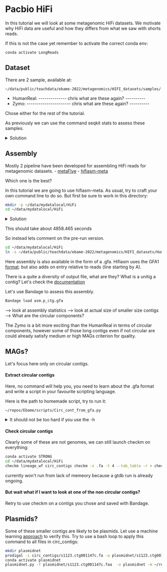 # Pacbio HiFi

In this tutorial we will look at some metagenomic HiFi datasets.
We motivate why HiFi data are useful and how they differs from what we saw with shorts reads.

If this is not the case yet remember to activate the correct conda env:

    conda activate LongReads

## Dataset
There are 2 sample, available at:

    ~/data/public/teachdata/ebame-2022/metagenomics/HIFI_datasets/samples/
- HumanReal: -------------- chris what are these again? ----------
- Zymo: ---------------------- chris what are these again? ----------

Chose either for the rest of the tutorial.

As previously we can use the command seqkit stats to assess these samples.
<details><summary>Solution</summary>
<p>

```bash
seqkit stats ~/data/public/teachdata/ebame-2022/metagenomics/HIFI_datasets/samples/HumanReal_sample1e5.fastq.gz
```

</p>
</details>


 ## Assembly

Mostly 2 pipeline have been developed for assembling HiFi reads for metagenomic datasets.
	- [metaFlye](https://www.nature.com/articles/s41592-020-00971-x) 
	- [hifiasm-meta](https://www.nature.com/articles/s41592-022-01478-3)

Which one is the best?

In this tutorial we are going to use hifiasm-meta. As usual, try to craft your own command line to do so. But first be sure to work in this directory:

```bash
mkdir -p ~/data/mydatalocal/HiFi
cd ~/data/mydatalocal/HiFi
```

<details><summary>Solution</summary>
<p>

```bash
cd ~/data/mydatalocal/HiFi
hifiasm_meta -o asm ~/data/public/teachdata/ebame-2022/metagenomics/HIFI_datasets/samples/HumanReal_sample1e5.fastq.gz -t 4
```
</p>
</details>

This should take about 4858.465 seconds

So instead lets comment on the pre-run version.
```bash
cd ~/data/mydatalocal/HiFi
ln -s ~/data/public/teachdata/ebame-2022/metagenomics/HIFI_datasets/HumanReal_asm prerun_asm
```

Here assembly is also available in the form of a .gfa. Hifiasm uses the GFA1  [format](http://gfa-spec.github.io/GFA-spec/GFA1.html). but also adds on entry relative to reads (line starting by A). 

There is a quite a diversity of output file, what are they? What is a unitig a contig? Let's check the [documentation](https://hifiasm.readthedocs.io/en/latest/interpreting-output.html)

Let's use Bandage to assess this assembly.
```bash
Bandage load asm.p_ctg.gfa
```

-->  look at assembly statistics
-->  look at actual size of smaller size contigs
--> What are the circular components?

The Zymo is a bit more exciting than the HumanReal in terms of circular components, however some of those long contigs even if not circular are could already satisfy medium or high MAGs criterion for quality.

 ## MAGs?
Let's focus here only on circular contigs. 

#### Extract circular contigs
Here, no command will help you, you need to learn about the .gfa format and write a script in your favourite scripting language.  

Here is the path to homemade script, try to run it:

    ~/repos/Ebame/scripts/Circ_cont_from_gfa.py 

<details><summary>It should not be too hard if you use the -h</summary>
<p>

```bash
cd ~/data/mydatalocal/HiFi
~/repos/Ebame/scripts/Circ_cont_from_gfa.py prerun_asm/asm.p_ctg.gfa circ_contigs
```

</p>
</details>

#### Check circular contigs
Clearly some of these are not genomes, we can still launch checkm on everything:

```bash
conda activate STRONG
cd ~/data/mydatalocal/HiFi
checkm lineage_wf circ_contigs checkm -x .fa -t 4 --tab_table -r > checkm.out
```
currently won't run from lack of memeory because a gtdb run is already ongoing.


#### But wait what if I want to look at one of the non circular contigs?
Retry to use checkm on a contigs you chose and saved with Bandage.

## Plasmids?

Some of these smaller contigs are likely to be plasmids. Let use a machine learning [approach](https://github.com/kkpsiren/PlasmidNet) to verify this.
Try to use a bash loop to apply this command to all files in circ_contigs:
```bash
mkdir plasmidnet
prodigal -i circ_contigs/s1123.ctg001147c.fa -a plasmidnet/s1123.ctg001147c.faa -p meta
conda activate plasmidnet
plasmidnet.py -f plasmidnet/s1123.ctg001147c.faa  -o plasmidnet -m ~/repos/PlasmidNet/model.zip -j 4
```
